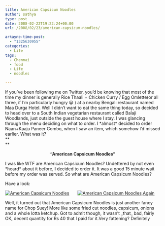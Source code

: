 ```yaml
---
title: American Capsicum Noodles
author: sathya
type: post
date: 2008-02-22T19:22:24+00:00
url: /2008/02/23/american-capsicum-noodles/

arkayne-time-post:
  - "1325630955"
categories:
  - Life
tags:
  - Chennai
  - food
  - Life
  - noodles

---
```

If you&#8217;ve been following me on Twitter, you&#8217;d be knowing that most of the time my dinner is generally Rice Thaali + Chicken Curry / Egg Omlette(or all three, if I&#8217;m particularly hungry 😀 ) at a nearby Bengali restaurant named Maa Durga Hotel. Well I didn&#8217;t want to eat the same thing today, so decided to head over to a South Indian vegetarian restaurant called Balaji Woodlands, just outside the guest house where I stay. I was glancing through the menu deciding on what to order. I \*almost\* decided to order Naan+Kaaju Paneer Combo, when I saw an item, which somehow I&#8217;d missed earlier. What was it?  
**  
** 

<p align="center">
  <strong>&#8220;American Capsicum Noodles&#8221;</strong>
</p>

I was like WTF are American Capsicum Noodles? Undettered by not even \*heard\* about it before, I decided to order it. It was a good 15 minute wait before my order was served. So what are American Capsicum Noodles?

Have a look:

<!--more-->

  
[![American Capsicum Noodles][1]][2]       [![American Capsicum Noodles,Again][3]][4]

Well, it turned out that American Capsicum Noodles is just another fancy name for Chop Suey! More like some fried cut noodles, capsicum, onions and a whole lotta ketchup. Got to admit though, it wasn&#8217;t \_that\_ bad, fairly OK, decent quantity for Rs 40 that I paid for it.Very fattening? Definitely

 [1]: http://farm4.static.flickr.com/3079/2283619985_e77bbb0ba6_m.jpg
 [2]: http://www.flickr.com/photos/sathyabhat/2283619985/ "American Capsicum Noodles"
 [3]: http://farm4.static.flickr.com/3212/2284404608_c917b033d9_m.jpg
 [4]: http://www.flickr.com/photos/sathyabhat/2284404608/ "American Capsicum Noodles, Again"
